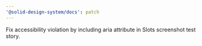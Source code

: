 ```yaml
---
'@solid-design-system/docs': patch
---
```


Fix accessibility violation by including aria attribute in Slots screenshot test story.
